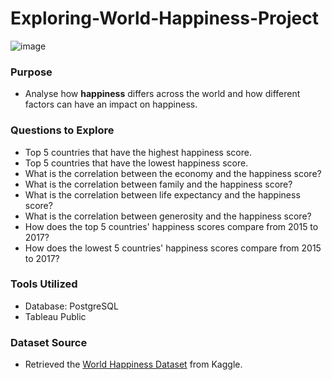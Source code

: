 # Exploring-World-Happiness-Project
![image](https://github.com/JennaDahan/Exploring-World-Happiness-Project/assets/142054522/3b50a3ad-0f52-4827-a00a-170327fcc8a3)



### Purpose
- Analyse how **happiness** differs across the world and how different factors can have an impact on happiness. 

### Questions to Explore
- Top 5 countries that have the highest happiness score.
- Top 5 countries that have the lowest happiness score.
- What is the correlation between the economy and the happiness score?
- What is the correlation between family and the happiness score?
- What is the correlation between life expectancy and the happiness score?
- What is the correlation between generosity and the happiness score?
- How does the top 5 countries' happiness scores compare from 2015 to 2017?
- How does the lowest 5 countries' happiness scores compare from 2015 to 2017?

### Tools Utilized
- Database: PostgreSQL
- Tableau Public 

### Dataset Source
- Retrieved the [World Happiness Dataset](https://www.kaggle.com/datasets/unsdsn/world-happiness?select=2015.csv) from Kaggle.
